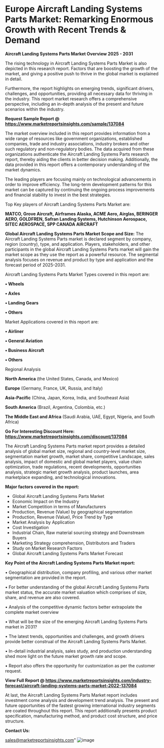 # Europe Aircraft Landing Systems Parts Market: Remarking Enormous Growth with Recent Trends & Demand

<Strong> Aircraft Landing Systems Parts Market Overview 2025 - 2031</strong>

The rising technology in Aircraft Landing Systems Parts Market is also depicted in this research report. Factors that are boosting the growth of the market, and giving a positive push to thrive in the global market is explained in detail.

Furthermore, the report highlights on emerging trends, significant drivers, challenges, and opportunities, providing all necessary data for thriving in the industry. This report market research offers a comprehensive perspective, including an in-depth analysis of the present and future scenarios within the industry.

<strong>Request Sample Report @ <a href=https://www.marketreportsinsights.com/sample/137084>https://www.marketreportsinsights.com/sample/137084</a></strong>

The market overview included in this report provides information from a wide range of resources like government organizations, established companies, trade and industry associations, industry brokers and other such regulatory and non-regulatory bodies. The data acquired from these organizations authenticate the Aircraft Landing Systems Parts research report, thereby aiding the clients in better decision making. Additionally, the data provided in this report offers a contemporary understanding of the market dynamics.

The leading players are focusing mainly on technological advancements in order to improve efficiency. The long-term development patterns for this market can be captured by continuing the ongoing process improvements and financial stability to invest in the best strategies.

Top Key players of Aircraft Landing Systems Parts Market are:

<strong>MATCO, Grove Aircraft, Airframes Alaska, ACME Aero, Airglas, BERINGER AERO, GOLDFREN, Safran Landing Systems, Hutchinson Aerospace, SITEC AEROSPACE, SPP CANADA AIRCRAFT</strong>

<strong><b>Global Aircraft Landing Systems Parts Market Scope and Size:</b></strong>
The Aircraft Landing Systems Parts market is declared segment by company, region (country), type, and application. Players, stakeholders, and other participants in the global Aircraft Landing Systems Parts market will gain the market scope as they use the report as a powerful resource. The segmental analysis focuses on revenue and product by type and application and the forecast period of 2025-2031.

Aircraft Landing Systems Parts Market Types covered in this report are:

<strong>• Wheels

• Axles

• Landing Gears

• Others</strong>

Market Applications covered in this report are:

<strong>• Airliner

• General Aviation

• Business Aircraft

• Others</strong> 

Regional Analysis

<strong>North America</strong> (the United States, Canada, and Mexico)

<strong>Europe</strong> (Germany, France, UK, Russia, and Italy)

<strong>Asia-Pacific</strong> (China, Japan, Korea, India, and Southeast Asia)

<strong>South America</strong> (Brazil, Argentina, Colombia, etc.)

<strong>The Middle East and Africa</strong> (Saudi Arabia, UAE, Egypt, Nigeria, and South Africa)

<strong>Go For Interesting Discount Here: <a href=https://www.marketreportsinsights.com/discount/137084>https://www.marketreportsinsights.com/discount/137084</a></strong>

The Aircraft Landing Systems Parts market report provides a detailed analysis of global market size, regional and country-level market size, segmentation market growth, market share, competitive Landscape, sales analysis, impact of domestic and global market players, value chain optimization, trade regulations, recent developments, opportunities analysis, strategic market growth analysis, product launches, area marketplace expanding, and technological innovations.

<strong><b>Major factors covered in the report:</b></strong>
<ul>
  <li>Global Aircraft Landing Systems Parts Market </li>
  <li>Economic Impact on the Industry</li>
  <li>Market Competition in terms of Manufacturers</li>
  <li>Production, Revenue (Value) by geographical segmentation</li>
  <li>Production, Revenue (Value), Price Trend by Type</li>
  <li>Market Analysis by Application</li>
  <li>Cost Investigation</li>
  <li>Industrial Chain, Raw material sourcing strategy and Downstream Buyers</li>
  <li>Marketing Strategy comprehension, Distributors and Traders</li>
  <li>Study on Market Research Factors</li>
  <li>Global Aircraft Landing Systems Parts Market Forecast</li>
</ul>

<strong><b>Key Point of the Aircraft Landing Systems Parts Market report:</b></strong>

• Geographical distribution, company profiling, and various other market segmentation are provided in the report.

• For better understanding of the global Aircraft Landing Systems Parts market status, the accurate market valuation which comprises of size, share, and revenue are also covered.

• Analysis of the competitive dynamic factors better extrapolate the complete market overview

• What will be the size of the emerging Aircraft Landing Systems Parts market in 2031?

• The latest trends, opportunities and challenges, and growth drivers provide better construal of the Aircraft Landing Systems Parts Market.

• In-detail industrial analysis, sales study, and production understanding shed more light on the future market growth rate and scope.

• Report also offers the opportunity for customization as per the customer request.

<strong><b>View Full Report @ <a href=https://www.marketreportsinsights.com/industry-forecast/aircraft-landing-systems-parts-market-2022-137084>https://www.marketreportsinsights.com/industry-forecast/aircraft-landing-systems-parts-market-2022-137084</a></b></strong>


At last, the Aircraft Landing Systems Parts Market report includes investment come analysis and development trend analysis. The present and future opportunities of the fastest growing international industry segments are coated throughout this report. This report additionally presents product specification, manufacturing method, and product cost structure, and price structure.

<strong>Contact Us:</strong>

sales@marketreportsinsights.com"
![image](https://github.com/user-attachments/assets/6fba2b4e-ecdd-4bc7-9580-97f83bafb5e6)
